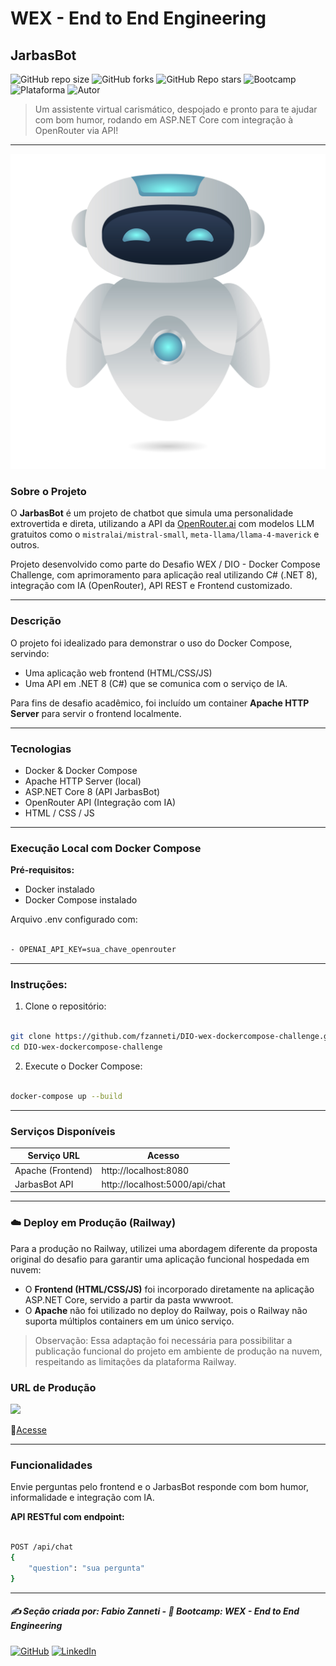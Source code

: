 # WEX - End to End Engineering

## JarbasBot

![GitHub repo size](https://img.shields.io/github/repo-size/fzanneti/wex-e2e-csharp)
![GitHub forks](https://img.shields.io/github/forks/fzanneti/wex-e2e-csharp?style=social)
![GitHub Repo stars](https://img.shields.io/github/stars/fzanneti/wex-e2e-csharp?style=social)
![Bootcamp](https://img.shields.io/badge/WEX-End--to--End%20Engineering-blueviolet?logo=vercel&logoColor=white)
![Plataforma](https://img.shields.io/badge/Powered%20by-DIO.io-red?logo=data:image/svg+xml;base64,PHN2ZyBmaWxsPSIjZmZmIiB2aWV3Qm94PSIwIDAgMzIgMzIiIHhtbG5zPSJodHRwOi8vd3d3LnczLm9yZy8yMDAwL3N2ZyI+PHBhdGggZD0iTTYuNzEgMy4yNWMtMi44OCAxLjQxLTUuMDcgNC4yMy01LjA3IDcuNzYgMCAzLjU4IDIuMjggNi43IDUuMzMgOC4xNSAxLjgzLS42MiAyLjQtMi4yNiAyLjQtMy44MSAwLS4yMy0uMDItLjQ1LS4wNS0uNjZBLjQ0LjQ0IDAgMDExMC4xIDExYy4yNC0uNzUuMTEtMS41My0uMy0yLjIyQzguOTIgNy45NiA3LjMzIDcuNSA1Ljc0IDcuNjZhNS41NSA1LjU1IDAgM)
![Autor](https://img.shields.io/badge/Autor-fzanneti-blue?style=flat-square&logo=github)

> Um assistente virtual carismático, despojado e pronto para te ajudar com bom humor, rodando em ASP.NET Core com integração à OpenRouter via API!

---

<img src="https://github.com/fzanneti/DIO-wex-dockercompose-challenge/blob/main/Assets/images/bot.jpg" alt="Bot" width="600px">

### Sobre o Projeto

O **JarbasBot** é um projeto de chatbot que simula uma personalidade extrovertida e direta, utilizando a API da [OpenRouter.ai](https://openrouter.ai) com modelos LLM gratuitos como o `mistralai/mistral-small`, `meta-llama/llama-4-maverick` e outros.

Projeto desenvolvido como parte do Desafio WEX / DIO - Docker Compose Challenge, com aprimoramento para aplicação real utilizando C# (.NET 8), integração com IA (OpenRouter), API REST e Frontend customizado.

---

### Descrição

O projeto foi idealizado para demonstrar o uso do Docker Compose, servindo:

- Uma aplicação web frontend (HTML/CSS/JS)   
- Uma API em .NET 8 (C#) que se comunica com o serviço de IA.   

Para fins de desafio acadêmico, foi incluído um container **Apache HTTP Server** para servir o frontend localmente.

---

### Tecnologias

- Docker & Docker Compose    
- Apache HTTP Server (local)     
- ASP.NET Core 8 (API JarbasBot)     
- OpenRouter API (Integração com IA)    
- HTML / CSS / JS     

---

### Execução Local com Docker Compose

**Pré-requisitos:**

- Docker instalado     
- Docker Compose instalado    

Arquivo .env configurado com:

```bash

- OPENAI_API_KEY=sua_chave_openrouter

```

---

### Instruções: 

1. Clone o repositório:

```bash

git clone https://github.com/fzanneti/DIO-wex-dockercompose-challenge.git
cd DIO-wex-dockercompose-challenge

```

2. Execute o Docker Compose:

```bash

docker-compose up --build

```

---

### Serviços Disponíveis

|Serviço	URL|Acesso|
|---|---|
|Apache (Frontend)|http://localhost:8080|
|JarbasBot API|http://localhost:5000/api/chat|

---

### ☁️ Deploy em Produção (Railway)

Para a produção no Railway, utilizei uma abordagem diferente da proposta original do desafio para garantir uma aplicação funcional hospedada em nuvem:

- O **Frontend (HTML/CSS/JS)** foi incorporado diretamente na aplicação ASP.NET Core, servido a partir da pasta wwwroot.
- O **Apache** não foi utilizado no deploy do Railway, pois o Railway não suporta múltiplos containers em um único serviço.


> Observação: Essa adaptação foi necessária para possibilitar a publicação funcional do projeto em ambiente de produção na nuvem, respeitando as limitações da plataforma Railway.

### URL de Produção

<img src="https://github.com/fzanneti/wex-dockercompose-challenge/blob/main/Assets/images/Project-Jarbas-Bot.gif" width="800px">

🔗[Acesse](https://wex-dockercompose-challenge-production.up.railway.app)

---

### Funcionalidades

Envie perguntas pelo frontend e o JarbasBot responde com bom humor, informalidade e integração com IA.

**API RESTful com endpoint:**

```bash

POST /api/chat
{
    "question": "sua pergunta"
}

```

---

##### ✍️ Seção criada por: *Fabio Zanneti* - 🎯 Bootcamp: **WEX - End to End Engineering**
[![GitHub](https://img.shields.io/badge/GitHub-fzanneti-181717?style=flat&logo=github)](https://github.com/fzanneti)
[![LinkedIn](https://img.shields.io/badge/LinkedIn-fzanneti-0A66C2?style=flat&logo=linkedin&logoColor=white)](https://linkedin.com/in/fzanneti)